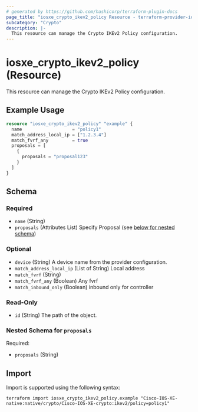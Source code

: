```yaml
---
# generated by https://github.com/hashicorp/terraform-plugin-docs
page_title: "iosxe_crypto_ikev2_policy Resource - terraform-provider-iosxe"
subcategory: "Crypto"
description: |-
  This resource can manage the Crypto IKEv2 Policy configuration.
---
```


# iosxe_crypto_ikev2_policy (Resource)

This resource can manage the Crypto IKEv2 Policy configuration.

## Example Usage

```terraform
resource "iosxe_crypto_ikev2_policy" "example" {
  name                   = "policy1"
  match_address_local_ip = ["1.2.3.4"]
  match_fvrf_any         = true
  proposals = [
    {
      proposals = "proposal123"
    }
  ]
}
```

<!-- schema generated by tfplugindocs -->
## Schema

### Required

- `name` (String)
- `proposals` (Attributes List) Specify Proposal (see [below for nested schema](#nestedatt--proposals))

### Optional

- `device` (String) A device name from the provider configuration.
- `match_address_local_ip` (List of String) Local address
- `match_fvrf` (String)
- `match_fvrf_any` (Boolean) Any fvrf
- `match_inbound_only` (Boolean) inbound only for controller

### Read-Only

- `id` (String) The path of the object.

<a id="nestedatt--proposals"></a>
### Nested Schema for `proposals`

Required:

- `proposals` (String)

## Import

Import is supported using the following syntax:

```shell
terraform import iosxe_crypto_ikev2_policy.example "Cisco-IOS-XE-native:native/crypto/Cisco-IOS-XE-crypto:ikev2/policy=policy1"
```
